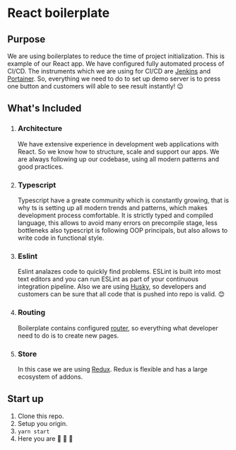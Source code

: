 # React boilerplate

## Purpose
We are using boilerplates to reduce the time of project initialization. This is example of our React app. We have configured fully automated process of CI/CD. The instruments which we are using for CI/CD are [Jenkins](https://www.jenkins.io) and [Portainer](https://www.portainer.io). So, everything we need to do to set up demo server is to press one button and customers will able to see result instantly! :wink:

## What's Included

1. ### Architecture
    We have extensive experience in development web applications with React. So we know how to structure, scale and support our apps. We are always following up our codebase, using all modern patterns and good practices.

2. ### Typescript

    Typescript have a greate community which is constantly growing, that is why ts is setting up all modern trends and patterns, which makes development process comfortable. It is strictly typed and compiled language, this allows to avoid many errors on precompile stage, less bottleneks also typescript is following OOP principals, but also allows to write code in functional style.
  
3. ### Eslint

    Eslint analazes code to quickly find problems. ESLint is built into most text editors and you can run ESLint as part of your continuous integration pipeline. Also we are using [Husky](https://www.npmjs.com/package/husky), so developers and customers can be sure that all code that is pushed into repo is valid. :blush:

4. ### Routing

    Boilerplate contains configured [router](https://github.com/Aiscom-LLC/react-router-extended), so everything what developer need to do is to create new pages.

5. ### Store

    In this case we are using [Redux](https://redux.js.org). Redux is flexible and has a large ecosystem of addons.


## Start up

  1. Сlone this repo.
  2. Setup you origin.
  3. `yarn start`
  4. Here you are :tada: :tada: :tada:
